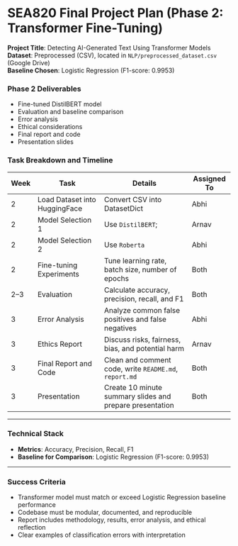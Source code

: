 
# **SEA820 Final Project Plan (Phase 2: Transformer Fine-Tuning)**

**Project Title**: Detecting AI-Generated Text Using Transformer Models  
**Dataset**: Preprocessed (CSV), located in `NLP/preprocessed_dataset.csv` (Google Drive)  
**Baseline Chosen**: Logistic Regression (F1-score: 0.9953)

### Phase 2 Deliverables

- Fine-tuned DistilBERT model  
- Evaluation and baseline comparison  
- Error analysis  
- Ethical considerations  
- Final report and code  
- Presentation slides

### Task Breakdown and Timeline

| Week | Task                             | Details                                                  | Assigned To |
|------|----------------------------------|----------------------------------------------------------|--------------|
| 2    | Load Dataset into HuggingFace   | Convert CSV into DatasetDict                             | Abhi         |
| 2    | Model Selection 1               | Use `DistilBERT`;                                        | Arnav        |
| 2    | Model Selection 2               | Use `Roberta`                                            | Abhi         |
| 2    | Fine-tuning Experiments         | Tune learning rate, batch size, number of epochs         | Both         |
| 2–3  | Evaluation                      | Calculate accuracy, precision, recall, and F1            | Both         |
| 3    | Error Analysis                  | Analyze common false positives and false negatives       | Abhi         |
| 3    | Ethics Report                   | Discuss risks, fairness, bias, and potential harm        | Arnav        |
| 3    | Final Report and Code           | Clean and comment code, write `README.md`, `report.md`   | Both         |
| 3    | Presentation                    | Create 10 minute summary slides and prepare presentation | Both         |

---

### Technical Stack

- **Metrics**: Accuracy, Precision, Recall, F1  
- **Baseline for Comparison**: Logistic Regression (F1-score: 0.9953)

---

### Success Criteria

- Transformer model must match or exceed Logistic Regression baseline performance  
- Codebase must be modular, documented, and reproducible  
- Report includes methodology, results, error analysis, and ethical reflection  
- Clear examples of classification errors with interpretation  
